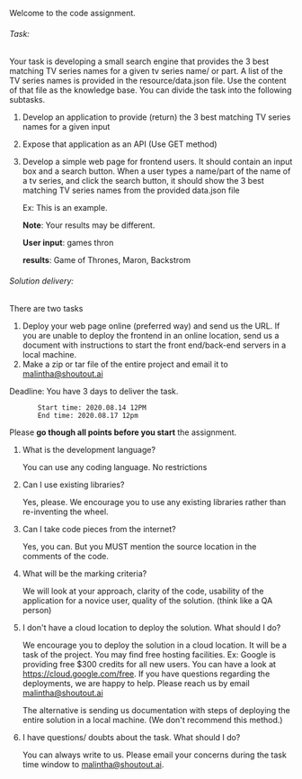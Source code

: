 Welcome to the code assignment. 

###### Task:

Your task is developing a small search engine that provides the 3 best matching TV series names for a given tv series name/ or part. A list of the TV series names is provided in the resource/data.json file. Use the content of that file as the knowledge base. You can divide the task into the following subtasks.

1. Develop an application to provide (return) the 3 best matching TV series names for a given input
2. Expose that application as an API (Use GET method)
3. Develop a simple web page for frontend users. It should contain an input box and a search button. When 
   a user types a name/part of the name of a tv series, and click the search button, it should show the 3 best matching TV
   series names from the provided data.json file
   
   Ex: This is an example. 
       
     **Note**: Your results may be different.
     
     **User input**: games thron
     
     **results**: Game of Thrones, Maron, Backstrom
     
###### Solution delivery:

 There are two tasks

   1. Deploy your web page online (preferred way) and send us the URL. If you are unable to deploy the frontend in an online location, send us a document with instructions to start the front end/back-end servers in a local machine.
   2. Make a zip or tar file of the entire project and email it to malintha@shoutout.ai

Deadline: You have 3 days to deliver the task. 

           Start time: 2020.08.14 12PM
           End time: 2020.08.17 12pm    

Please **go though all points before you start** the assignment.

1. What is the development language?

    You can use any coding language. No restrictions

2. Can I use existing libraries?

    Yes, please. We encourage you to use any existing libraries rather than re-inventing the wheel.

3. Can I take code pieces from the internet?

   Yes, you can. But you MUST mention the source location in the comments of the code. 

4. What will be the marking criteria?

   We will look at your approach, clarity of the code, usability of the application for a novice user, quality of the solution. (think like a QA person)

5. I don't have a cloud location to deploy the solution. What should I do?

   We encourage you to deploy the solution in a cloud location. It will be a task of the project. You may find free hosting facilities. Ex: Google is providing free $300 credits for all new users. You can have a 
   look at https://cloud.google.com/free. If you have questions regarding the deployments, we are happy to help. Please reach 
   us by email malintha@shoutout.ai
   
   The alternative is sending us documentation with steps of deploying the entire solution in a local machine. (We don't recommend this method.)
   
6. I have questions/ doubts about the task. What should I do?

   You can always write to us. Please email your concerns during the task time window to malintha@shoutout.ai. 